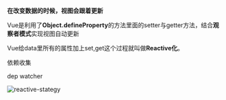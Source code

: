 **在改变数据的时候，视图会跟着更新**

Vue是利用了**Object.defineProperty**的方法里面的setter与getter方法，结合**观察者模式**实现视图自动更新

Vue给data里所有的属性加上set,get这个过程就叫做**Reactive化**。

依赖收集

dep  watcher

![reactive-stategy](D:\personal_files\md\知识整理\vue\img\reactive-stategy.webp)

